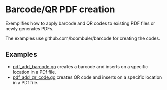 # Barcode/QR PDF creation

Exemplifies how to apply barcode and QR codes to existing PDF files or newly generates PDFs.

The examples use github.com/boombuler/barcode for creating the codes.

## Examples

- [pdf_add_barcode.go](pdf_add_barcode.go) creates a barcode and inserts on a specific location in a PDf file.
- [pdf_add_qr_code.go](pdf_add_qr_code.go) creates QR code and inserts on a specific location in a PDf file.
